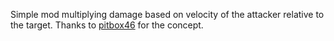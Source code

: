 Simple mod multiplying damage based on velocity of the attacker relative to the target.
Thanks to [pitbox46](https://legacy.curseforge.com/members/pitbox46/projects) for the concept.